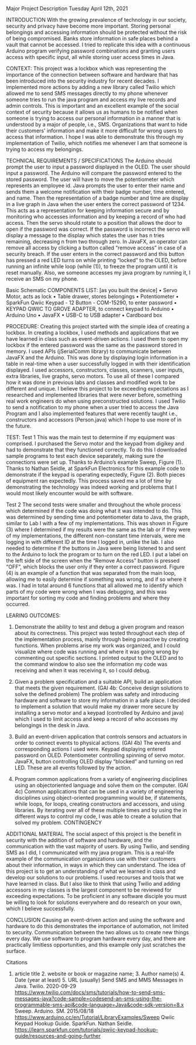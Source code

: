 Major Project Description
Tuesday April 12th, 2021

INTRODUCTION
With the growing prevalence of technology in our society, security and privacy have become
more important. Storing personal belongings and accessing information should be protected
without the risk of being compromised. Banks store information in safe places behind a vault that
cannot be accessed. I tried to replicate this idea with a continuous Arduino program verifying
password combinations and granting users access with specific input, all while storing user
access times in Java.

CONTEXT:
This project was a lockbox which was representing the importance of the connection between
software and hardware that has been introduced into the security industry for recent decades. I
implemented more actions by adding a new library called Twilio which allowed me to send SMS
messages directly to my phone whenever someone tries to run the java program and access my
live records and admin controls. This is important and an excellent example of the social context
of security because it allows us as humans to be notified when someone is trying to access our
personal information in a manner that is understood by a major of people, i.e., SMS.
Organizations that want to hide their customers' information and make it more difficult for
wrong users to access that information. I hope I was able to demonstrate this through my
implementation of Twilio, which notifies me whenever I am that someone is trying to access my
belongings.

TECHNICAL REQUIREMENTS / SPECIFICATIONS
The Arduino should prompt the user to input a password displayed in the OLED. The user
should input a password. The Arduino will compare the password entered to the stored password.
The user will have to move the potentiometer which represents an employee id. Java prompts the
user to enter their name and sends them a welcome notification with their badge number, time
entered, and name. Then the representation of a badge number and time are display in a live
graph in Java when the user enters the correct password of 1234. This acts as a representation for
keeping information secure and by monitoring who accesses information and by keeping a
record of who had access. Then the servo should rotate to a position that allows the door to open
if the password was correct. If the password is incorrect the servo will display a message to the
display which states the user has n tries remaining, decreasing n from two through zero. In
JavaFX, an operator can remove all access by clicking a button called “remove access” in case of
a security breach. If the user enters in the correct password and this button has pressed a red LED
turns on while printing “locked” to the OLED, before running an infinite while loop (while (1)),
to freeze the program until it is reset manually. Also, we someone accesses my java program by
running it, I receive an SMS on my phone.

Basic Schematic
COMPONENTS LIST: [as you built the device]
• Servo Motor, acts as lock
• Table drawer, stores belongings
• Potentiometer
• SparkFun Qwiic Keypad - 12 Button - COM-15290, to enter password
• KEYPAD QWIIC TO GROVE ADAPTER, to connect keypad to Arduino
• Arduino Uno
• JavaFX
• USB-C to USB adapter
• Cardboard box

PROCEDURE:
Creating this project started with the simple idea of creating a lockbox. In creating a lockbox, I
used methods and applications that we have learned in class such as event-driven actions. I used
them to open my lockbox if the entered password was the same as the password stored in
memory. I used APIs (jSerialComm library) to communicate between JavaFX and the Arduino.
This was done by displaying login information in a table in real-time when a user successfully
logged in with their identification displayed. I used accessors, constructors, classes, scanners,
user inputs, extra libraries, live graphs, servo motors. To use all of these I compared how it was
done in previous labs and classes and modified work to be different and unique. I believe this
project to be exceeding expectations as I researched and implemented libraries that were never
before, something real work engineers do when using preconstructed solutions. I used Twilio to
send a notification to my phone when a user tried to access the Java Program and I also
implemented features that were recently taught i.e., constructors and accessors (Person.java)
which I hope to use more of in the future.

TEST:
Test 1
This was the main test to determine if my equipment was comprised. I purchased the Servo
motor and the keypad from digikey and had to demonstrate that they functioned correctly. To do
this I downloaded sample programs to test each device separately, making sure the connections
were set up. Thanks to Arduino’s example Sweep, Figure (1). Thanks to Nathan Seidle, at
SparkFun Electronics for this example code to demonstrate if the keypad is operating expectedly,
Figure (2). Both pieces of equipment ran expectedly. This process saved me a lot of time by
demonstrating the technology was indeed working and problems that I would most likely
encounter would be with software.


Test 2
The second tests were smaller and throughout the whole process which determined if the code
was doing what it was intended to do. This was determined by sending time and potentiometer
data to Java, the graph, similar to Lab I with a few of my implementations. This was shown in
Figure (3) where I determined if my results were the same as the lab or if they were of my
implementations, the different non-constant time intervals, were me logging in with different ID
at the time I logged in, unlike the lab. I also needed to determine if the buttons in Java were
being listened to and sent to the Arduino to lock the program or to turn on the red LED. I put a
label on the left side of the screen when the “Remove Access” button is pressed “OFF”, which
blocks the user only if they enter a correct password. Figure (4) is an example of a function that
was separated from the main loop, allowing me to easily determine if something was wrong, and
if so where it was. I had in total around 6 functions that all allowed me to identify which parts of
my code were wrong when I was debugging, and this was important for sorting my code and
finding problems and where they occurred.


LEARING OUTCOMES:
1. Demonstrate the ability to test and debug a given program and reason about its correctness.
    This project was tested throughout each step of the implementation process, mainly
    through being proactive by creating functions. When problems arise my work was
    organized, and I could visualize where code was running and where it was going wrong
    by commenting out specific sections. I printed output to the OLED and to the command
    window to also see the information my code was receiving and when it was receiving it,
    so I could debug.

2. Given a problem specification and a suitable API, build an application that meets the given
    requirement. (GAI 4b: Conceive design solutions to solve the defined problem)
    The problem was safety and introducing hardware and software to store my information
    in a safe place. I decided to implement a solution that would make my drawer more
    secure by installing a servo motor and a keypad (controlled by Arduino and java) which I
    used to limit access and keep a record of who accesses my belongings in the desk in Java.

3. Build an event-driven application that controls sensors and actuators in order to connect events
    to physical actions. (GAI 4b)
    The events and corresponding actions I used were. Keypad displaying entered password
    on OLED. Potentiometer controlling spinning of servo motor. JavaFX, button controlling
    OLED display “blocked” and turning on red LED. These are all events followed by the
    action.

4. Program common applications from a variety of engineering disciplines using an objectoriented language and solve them on the computer. (GAI 4c)
    Common applications that can be used in a variety of engineering disciplines using
    object-oriented programming would be, if statements, while loops, for loops, creating
    constructors and accessors, and using libraries. By iterating over all of these multiple
    times and by using the in different ways to control my code, I was able to create a
    solution that solved my problem.
    CONTINGENCY


ADDITIONAL MATERIAL
The social aspect of this project is the benefit in security with the addition of software and
hardware, and the communication with the vast majority of users. By using Twilio, and sending
SMS as I did, I communicated with my java program. This is a real-life example of the
communication organizations use with their customers about their information, in ways in which
they can understand. The idea of this project is to get an understanding of what we learned in
class and develop our solutions to our problems. I used recourses and tools that we have learned
in class. But I also like to think that using Twilio and adding accessors in my classes is the
largest component to be reviewed for exceeding expectations. To be proficient in any software
disciple you must be willing to look for solutions everywhere and do research on your own,
which I believe successfully.

CONCLUSION
Causing an event-driven action and using the software and hardware to do this demonstrates the
importance of automation, not limited to security. Communication between the two allows us to
create new things every day. We use software to program hardware every day, and there are
practically limitless opportunities, and this example only just scratches the surface.

Citations
1. article title 2. website or book or magazine name; 3. Author name(s) 4. Date (year at least) 5.
URL (usually)
Send SMS and MMS Messages in Java. Twilio. 2020-09-29
https://www.twilio.com/docs/sms/tutorials/how-to-send-sms-messages-java?code-sample=codesend-an-sms-using-the-programmable-sms-api&code-language=Java&code-sdk-version=8.x
Sweep. Arduino. SM. 2015/08/18
https://www.arduino.cc/en/Tutorial/LibraryExamples/Sweep
Qwiic Keypad Hookup Guide. SparkFun. Nathan Seidle.
https://learn.sparkfun.com/tutorials/qwiic-keypad-hookup-guide/resources-and-going-further
